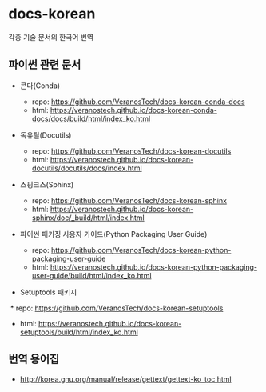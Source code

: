 # docs-korean

각종 기술 문서의 한국어 번역

## 파이썬 관련 문서

* 콘다(Conda)

  * repo: https://github.com/VeranosTech/docs-korean-conda-docs
  * html: https://veranostech.github.io/docs-korean-conda-docs/docs/build/html/index_ko.html

* 독유틸(Docutils)

  * repo: https://github.com/VeranosTech/docs-korean-docutils
  * html: https://veranostech.github.io/docs-korean-docutils/docutils/docs/index.html

* 스핑크스(Sphinx)

  * repo: https://github.com/VeranosTech/docs-korean-sphinx
  * html: https://veranostech.github.io/docs-korean-sphinx/doc/_build/html/index.html

* 파이썬 패키징 사용자 가이드(Python Packaging User Guide)

  * repo: https://github.com/VeranosTech/docs-korean-python-packaging-user-guide
  * html: https://veranostech.github.io/docs-korean-python-packaging-user-guide/build/html/index_ko.html

* Setuptools 패키지

  * repo: https://github.com/VeranosTech/docs-korean-setuptools
  * html: https://veranostech.github.io/docs-korean-setuptools/build/html/index_ko.html

## 번역 용어집

* http://korea.gnu.org/manual/release/gettext/gettext-ko_toc.html
